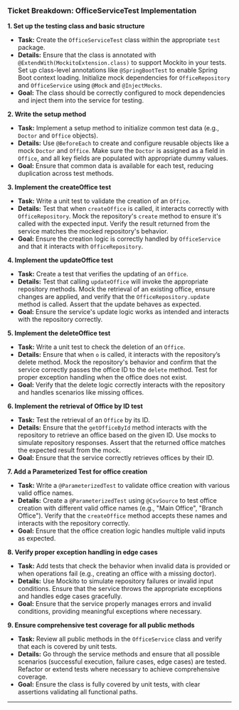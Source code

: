 ### Ticket Breakdown: OfficeServiceTest Implementation

**1. Set up the testing class and basic structure**
   - **Task:** Create the `OfficeServiceTest` class within the appropriate `test` package. 
   - **Details:** Ensure that the class is annotated with `@ExtendWith(MockitoExtension.class)` to support Mockito in your tests. Set up class-level annotations like `@SpringBootTest` to enable Spring Boot context loading. Initialize mock dependencies for `OfficeRepository` and `OfficeService` using `@Mock` and `@InjectMocks`.
   - **Goal:** The class should be correctly configured to mock dependencies and inject them into the service for testing.

**2. Write the setup method**
   - **Task:** Implement a setup method to initialize common test data (e.g., `Doctor` and `Office` objects).
   - **Details:** Use `@BeforeEach` to create and configure reusable objects like a mock `Doctor` and `Office`. Make sure the `Doctor` is assigned as a field in `Office`, and all key fields are populated with appropriate dummy values.
   - **Goal:** Ensure that common data is available for each test, reducing duplication across test methods.

**3. Implement the createOffice test**
   - **Task:** Write a unit test to validate the creation of an `Office`.
   - **Details:** Test that when `createOffice` is called, it interacts correctly with `OfficeRepository`. Mock the repository's `create` method to ensure it's called with the expected input. Verify the result returned from the service matches the mocked repository's behavior.
   - **Goal:** Ensure the creation logic is correctly handled by `OfficeService` and that it interacts with `OfficeRepository`.

**4. Implement the updateOffice test**
   - **Task:** Create a test that verifies the updating of an `Office`.
   - **Details:** Test that calling `updateOffice` will invoke the appropriate repository methods. Mock the retrieval of an existing office, ensure changes are applied, and verify that the `OfficeRepository.update` method is called. Assert that the update behaves as expected.
   - **Goal:** Ensure the service's update logic works as intended and interacts with the repository correctly.

**5. Implement the deleteOffice test**
   - **Task:** Write a unit test to check the deletion of an `Office`.
   - **Details:** Ensure that when `o` is called, it interacts with the repository’s delete method. Mock the repository's behavior and confirm that the service correctly passes the office ID to the `delete` method. Test for proper exception handling when the office does not exist.
   - **Goal:** Verify that the delete logic correctly interacts with the repository and handles scenarios like missing offices.

**6. Implement the retrieval of Office by ID test**
   - **Task:** Test the retrieval of an `Office` by its ID.
   - **Details:** Ensure that the `getOfficeById` method interacts with the repository to retrieve an office based on the given ID. Use mocks to simulate repository responses. Assert that the returned office matches the expected result from the mock.
   - **Goal:** Ensure that the service correctly retrieves offices by their ID.

**7. Add a Parameterized Test for office creation**
   - **Task:** Write a `@ParameterizedTest` to validate office creation with various valid office names.
   - **Details:** Create a `@ParameterizedTest` using `@CsvSource` to test office creation with different valid office names (e.g., "Main Office", "Branch Office"). Verify that the `createOffice` method accepts these names and interacts with the repository correctly.
   - **Goal:** Ensure that the office creation logic handles multiple valid inputs as expected.

**8. Verify proper exception handling in edge cases**
   - **Task:** Add tests that check the behavior when invalid data is provided or when operations fail (e.g., creating an office with a missing doctor).
   - **Details:** Use Mockito to simulate repository failures or invalid input conditions. Ensure that the service throws the appropriate exceptions and handles edge cases gracefully.
   - **Goal:** Ensure that the service properly manages errors and invalid conditions, providing meaningful exceptions where necessary.

**9. Ensure comprehensive test coverage for all public methods**
   - **Task:** Review all public methods in the `OfficeService` class and verify that each is covered by unit tests.
   - **Details:** Go through the service methods and ensure that all possible scenarios (successful execution, failure cases, edge cases) are tested. Refactor or extend tests where necessary to achieve comprehensive coverage.
   - **Goal:** Ensure the class is fully covered by unit tests, with clear assertions validating all functional paths.

---

